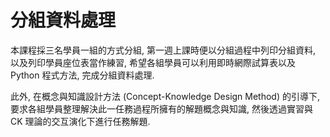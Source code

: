 # 分組資料處理

本課程採三名學員一組的方式分組, 第一週上課時便以分組過程中列印分組資料, 以及列印學員座位表當作練習, 希望各組學員可以利用即時網際試算表以及 Python 程式方法, 完成分組資料處理.

此外, 在概念與知識設計方法 \(Concept-Knowledge Design Method\) 的引導下, 要求各組學員整理解決此一任務過程所擁有的解題概念與知識, 然後透過實習與 CK 理論的交互演化下進行任務解題.

